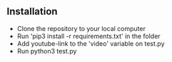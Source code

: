 ## Installation

- Clone the repository to your local computer
- Run 'pip3 install -r requirements.txt' in the folder
- Add youtube-link to the 'video' variable on test.py
- Run python3 test.py